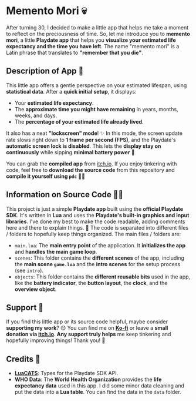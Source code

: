 # Memento Mori 💀

After turning 30, I decided to make a little app that helps me take a moment to reflect on the preciousness of time. So, let me introduce you to **memento mori**, a little **Playdate app** that helps you **visualize your estimated life expectancy and the time you have left**. The name "memento mori" is a Latin phrase that translates to **"remember that you die"**.

## Description of App 📱

This little app offers a gentle perspective on your estimated lifespan, using **statistical data**. After a **quick initial setup**, it displays:

- Your **estimated life expectancy**.
- The **approximate time you might have remaining** in years, months, weeks, and days.
- The **percentage of your estimated life already lived**.

It also has a neat **"lockscreen" mode**! ✨ In this mode, the screen update rate slows right down to **1 frame per second (FPS)**, and the Playdate's **automatic screen lock is disabled**. This lets the **display stay on continuously** while sipping **minimal battery power** 🔋

You can grab the **compiled app** from [itch.io](https://divingavran.itch.io/memento-mori). If you enjoy tinkering with code, feel free to **download the source code** from this repository and **compile it yourself using `pdc`** 🧑‍💻

## Information on Source Code 🧑‍💻

This project is just a simple **Playdate app** built using the **official Playdate SDK**. It's written in **Lua** and uses the **Playdate's built-in graphics and input libraries**. I've done my best to make the code readable, adding comments here and there to explain things. 📝 The code is separated into different files / folders to hopefully keep things organized. The main files / folders are:

- `main.lua`: The **main entry point** of the application. It **initializes the app** and **handles the main game loop**.
- `scenes`: This folder contains the **different scenes** of the app, including the **main scene `game.lua`** and the **intro scenes** for the setup process (see `intro`).
- `objects`: This folder contains the **different reusable bits** used in the app, like the **battery indicator**, the **button layout**, the **clock**, and the **overview object**.

## Support 💖

If you find this little app or its source code helpful, maybe consider **supporting my work**? 😊 You can find me on **[Ko-fi](https://ko-fi.com/divin)** or leave a **small donation via [itch.io](https://divingavran.itch.io/memento-mori)**. **Any support truly helps** me keep tinkering and hopefully improving things! Thank you! 🙏

## Credits 🙏

- **[LuaCATS](https://github.com/notpeter/playdate-luacats)**: Types for the Playdate SDK API.
- **WHO Data**: The **World Health Organization** provides the **life expectancy data** used in this app. I did some minor data cleaning and put the data into a **Lua table**. You can find the data in the `data` folder.
